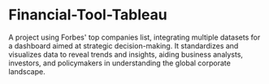 # Financial-Tool-Tableau
A project using Forbes' top companies list, integrating multiple datasets for a dashboard aimed at strategic decision-making. It standardizes and visualizes data to reveal trends and insights, aiding business analysts, investors, and policymakers in understanding the global corporate landscape.
